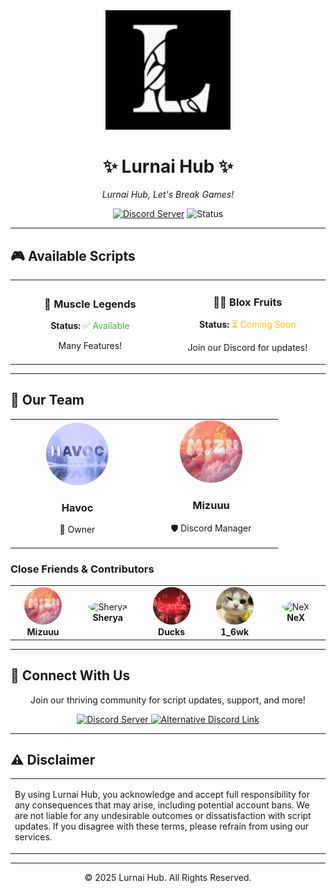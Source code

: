 <div align="center">
  <img src="https://raw.githubusercontent.com/HVX-Havoc/Lurnai-Hub/main/Capture.PNG" alt="Lurnai Hub Logo" width="200px"/>
  
  # ✨ Lurnai Hub ✨
  
  <p><em>Lurnai Hub, Let's Break Games!</em></p>
  
  <p>
    <a href="https://discord.gg/Lurnai"><img src="https://img.shields.io/badge/Discord-Join%20Server-5865F2?style=for-the-badge&logo=discord&logoColor=white" alt="Discord Server"/></a>
    <img src="https://img.shields.io/badge/Status-Active-success?style=for-the-badge" alt="Status"/>
  </p>
</div>

---

## 🎮 Available Scripts

<table align="center">
  <tr>
    <td align="center" width="400">
      <h3>💪 Muscle Legends</h3>
      <p><strong>Status:</strong> <span style="color: #4CAF50;">✅ Available</span></p>
      <p>Many Features!</p>
    </td>
    <td align="center" width="400">
      <h3>🏴‍☠️ Blox Fruits</h3>
      <p><strong>Status:</strong> <span style="color: #FFC107;">⏳ Coming Soon</span></p>
      <p>Join our Discord for updates!</p>
    </td>
  </tr>
</table>

---

## 👥 Our Team

<table align="center">
  <tr>
    <td align="center" width="200">
      <img src="https://github.com/HVX-Havoc/Images/blob/main/standard.gif" width="100" height="100" alt="Havoc" style="border-radius: 50%"><br>
      <h3>Havoc</h3>
      <p>👑 Owner</p>
    </td>
    <td align="center" width="200">
      <img src="https://github.com/HVX-Havoc/Images/blob/main/standard%20(1).gif" width="100" height="100" alt="Mizuuu" style="border-radius: 50%"><br>
      <h3>Mizuuu</h3>
      <p>🛡️ Discord Manager</p>
    </td>
  </tr>
</table>

### Close Friends & Contributors

<table align="center">
  <tr>
    <td align="center" width="120">
      <img src="https://github.com/HVX-Havoc/Images/blob/main/standard%20(1).gif" width="60" height="60" alt="Mizuuu" style="border-radius: 50%"><br>
      <b>Mizuuu</b>
    </td>
    <td align="center" width="120">
      <img src="https://avatars.githubusercontent.com/u/1234567?v=4" width="60" height="60" alt="Sherya" style="border-radius: 50%"><br>
      <b>Sherya</b>
    </td>
    <td align="center" width="120">
      <img src="https://github.com/HVX-Havoc/Images/blob/main/standard%20(2).gif" width="60" height="60" alt="Ducks1" style="border-radius: 50%"><br>
      <b>Ducks</b>
    </td>
    <td align="center" width="120">
      <img src="https://github.com/HVX-Havoc/Images/blob/main/1_6wk.PNG" width="60" height="60" alt="6wk" style="border-radius: 50%"><br>
      <b>1_6wk</b>
    </td>
    <td align="center" width="120">
      <img src="https://github.com/HVX-Havoc/Images/blob/main/8231821.gif" width="60" height="60" alt="NeX" style="border-radius: 50%"><br>
      <b>NeX</b>
    </td>
  </tr>
</table>

---

## 📱 Connect With Us

<div align="center">
  <p>Join our thriving community for script updates, support, and more!</p>
  
  <a href="https://discord.gg/Lurnai">
    <img src="https://img.shields.io/badge/Discord-Main_Server-5865F2?style=for-the-badge&logo=discord&logoColor=white" alt="Discord Server">
  </a>
  
  <a href="https://discord.gg/BWZ4Qyfn9e">
    <img src="https://img.shields.io/badge/Discord-Alternative_Link-5865F2?style=for-the-badge&logo=discord&logoColor=white" alt="Alternative Discord Link">
  </a>
</div>

---

## ⚠️ Disclaimer

<div align="center">
  <table>
    <tr>
      <td>
        <p>By using Lurnai Hub, you acknowledge and accept full responsibility for any consequences that may arise, including potential account bans. We are not liable for any undesirable outcomes or dissatisfaction with script updates. If you disagree with these terms, please refrain from using our services.</p>
      </td>
    </tr>
  </table>
</div>

---

<div align="center">
  <p>© 2025 Lurnai Hub. All Rights Reserved.</p>
</div>
